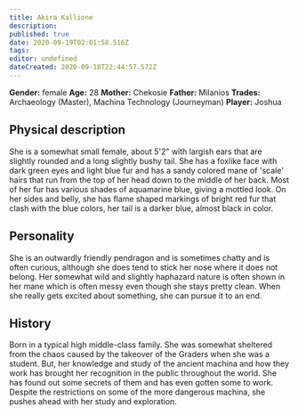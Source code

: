 ```yaml
---
title: Akira Kallione
description: 
published: true
date: 2020-09-19T02:01:58.516Z
tags: 
editor: undefined
dateCreated: 2020-09-18T22:44:57.572Z
---
```


**Gender:** female
**Age:** 28
**Mother:** Chekosie
**Father:** Milanios
**Trades:** Archaeology (Master), Machina Technology (Journeyman)
**Player:** Joshua

## Physical description

She is a somewhat small female, about 5'2" with largish ears that are slightly rounded and a long slightly bushy tail. She has a foxlike face with dark green eyes and light blue fur and has a sandy colored mane of 'scale' hairs that run from the top of her head down to the middle of her back. Most of her fur has various shades of aquamarine blue, giving a mottled look. On her sides and belly, she has flame shaped markings of bright red fur that clash with the blue colors, her tail is a darker blue, almost black in color.

## Personality

She is an outwardly friendly pendragon and is sometimes chatty and is often curious, although she does tend to stick her nose where it  does not belong. Her somewhat wild and slightly haphazard nature is often shown in her mane which is often messy even though she  stays pretty clean. When she really gets excited about something, she can pursue it to an end.

## History

Born in a typical high middle-class family. She was somewhat sheltered from the chaos caused by the takeover of the Graders when she was a student. But, her knowledge and study of the ancient machina and how they work has brought her recognition in the public throughout the world. She has found out some secrets of them and has even gotten some to work. Despite the restrictions on some of the more dangerous machina, she pushes ahead with her study and exploration.